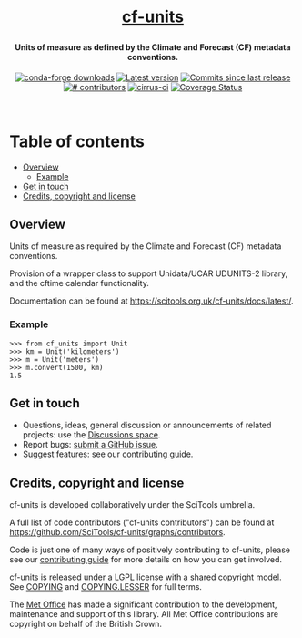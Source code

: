 <h1 align="center" style="margin:1em;">
  <a href="https://scitools.org.uk/cf-units/docs/latest/">cf-units</a>
</h1>

<h4 align="center">
Units of measure as defined by the Climate and Forecast (CF) metadata
conventions.
</h4>

<p align="center">
<!-- https://shields.io/ is a good source of these -->
<a href="https://anaconda.org/conda-forge/cf-units">
<img src="https://img.shields.io/conda/dn/conda-forge/cf-units.svg"
 alt="conda-forge downloads" /></a>
<a href="https://github.com/SciTools/cf-units/releases">
<img src="https://img.shields.io/github/tag/SciTools/cf-units.svg"
 alt="Latest version" /></a>
<a href="https://github.com/SciTools/cf-units/commits/master">
<img src="https://img.shields.io/github/commits-since/SciTools/cf-units/latest.svg"
 alt="Commits since last release" /></a>
<a href="https://github.com/SciTools/cf-units/graphs/contributors">
<img src="https://img.shields.io/github/contributors/SciTools/cf-units.svg"
 alt="# contributors" /></a>
<a href="https://cirrus-ci.com/github/SciTools/cf-units">
<img src="https://api.cirrus-ci.com/github/SciTools/cf-units.svg?branch=master"
 alt="cirrus-ci" /></a>
<a href="https://codecov.io/gh/SciTools/cf-units">
<img src="https://codecov.io/gh/SciTools/cf-units/branch/master/graph/badge.svg?token=6LlYlyTUZG"
 alt="Coverage Status" /></a>
<!-- <a href="https://zenodo.org/badge/latestdoi/5282596">
<img src="https://zenodo.org/badge/5282596.svg"
 alt="zenodo" /></a> -->
</p>
<br>

# Table of contents

<!--
NOTE: toc auto-generated with https://github.com/jonschlinkert/markdown-toc
    $> markdown-toc -i --bullets='-' README.md

NOTE: This entire README can be markdown linted with
    https://github.com/igorshubovych/markdownlint-cli
    $ echo '{"no-inline-html": false}' > .markdownrc
    $ markdownlint README.md
-->

<!-- toc -->

- [Overview](#overview)
  - [Example](#example)
- [Get in touch](#get-in-touch)
- [Credits, copyright and license](#credits-copyright-and-license)

<!-- tocstop -->

## Overview

Units of measure as required by the Climate and Forecast (CF) metadata
conventions.

Provision of a wrapper class to support Unidata/UCAR UDUNITS-2 library, and the
cftime calendar functionality.

Documentation can be found at <https://scitools.org.uk/cf-units/docs/latest/>.

### Example

    >>> from cf_units import Unit
    >>> km = Unit('kilometers')
    >>> m = Unit('meters')
    >>> m.convert(1500, km)
    1.5

## Get in touch

- Questions, ideas, general discussion or announcements
  of related projects: use the
  [Discussions space](https://github.com/SciTools/cf-units/discussions).
- Report bugs:
  [submit a GitHub issue](https://github.com/SciTools/cf-units/issues).
- Suggest features: see our [contributing guide](.github/CONTRIBUTING.md).


## Credits, copyright and license

cf-units is developed collaboratively under the SciTools umbrella.

A full list of code contributors ("cf-units contributors") can be found at
https://github.com/SciTools/cf-units/graphs/contributors.

Code is just one of many ways of positively contributing to cf-units, please
see our [contributing guide](.github/CONTRIBUTING.md) for more details on how
you can get involved.

cf-units is released under a LGPL license with a shared copyright model.
See [COPYING](COPYING) and [COPYING.LESSER](COPYING.LESSER) for full terms.

The [Met Office](https://metoffice.gov.uk) has made a significant
contribution to the development, maintenance and support of this library.
All Met Office contributions are copyright on behalf of the British Crown.
